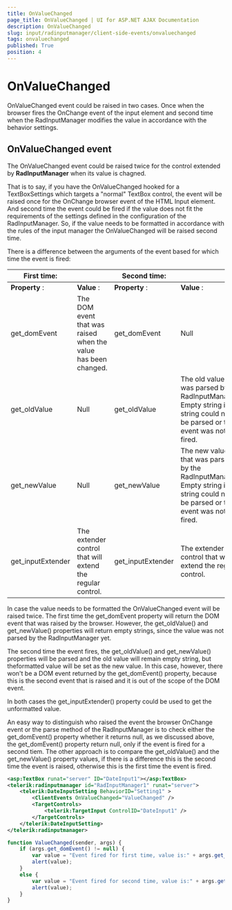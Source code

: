 ```yaml
---
title: OnValueChanged
page_title: OnValueChanged | UI for ASP.NET AJAX Documentation
description: OnValueChanged
slug: input/radinputmanager/client-side-events/onvaluechanged
tags: onvaluechanged
published: True
position: 4
---
```


# OnValueChanged



OnValueChanged event could be raised in two cases. Once when the browser fires the OnChange event of the input element and second time when the RadInputManager modifies the value in accordance with the behavior settings.

## OnValueChanged event

The OnValueChanged event could be raised twice for the control extended by **RadInputManager** when its value is chagned.

That is to say, if you have the OnValueChanged hooked for a TextBoxSettings which targets a "normal" TextBox control, the event will be raised once for the OnChange browser event of the HTML Input element. And second time the event could be fired if the value does not fit the requirements of the settings defined in the configuration of the RadInputManager. So, if the value needs to be formatted in accordance with the rules of the input manager the OnValueChanged will be raised second time.

There is a difference between the arguments of the event based for which time the event is fired:


| First time: |  | Second time: |  |
| ------ | ------ | ------ | ------ |
| **Property** :| **Value** :| **Property** :| **Value** :|
|get_domEvent|The DOM event that was raised when the value has been changed.|get_domEvent|Null|
|get_oldValue|Null|get_oldValue|The old value that was parsed by the RadInputManager. Empty string if the string could not be parsed or the event was not fired.|
|get_newValue|Null|get_newValue|The new value that was parsed by the RadInputManager. Empty string if the string could not be parsed or the event was not fired.|
|get_inputExtender|The extender control that will extend the regular control.|get_inputExtender|The extender control that will extend the regular control.|

In case the value needs to be formatted the OnValueChanged event will be raised twice. The first time the get_domEvent property will return the DOM event	that was raised by the browser. However, the get_oldValue() and get_newValue() properties will return empty strings, since the value was not parsed	by the RadInputManager yet.

The second time the event fires, the get_oldValue() and get_newValue() properties will be parsed and the old value will remain empty string, but theformatted value will be set as the new value. In this case, however, there won't be a DOM event returned by the get_domEvent() property, because this is the second	event that is raised and it is out of the scope of the DOM event.

In both cases the get_inputExtender() property could be used to get the unformatted value.

An easy way to distinguish who raised the event the browser OnChange event or the parse method of the RadInputManager is to check either the get_domEvent() property	whether it returns null, as we discussed above, the get_domEvent() property return null, only if the event is fired for a second tiem. The other approach is	to compare the get_oldValue() and the get_newValue() property values, if there is a difference this is the second time the event is raised, otherwise this	is the first time the event is fired.



````XML
<asp:TextBox runat="server" ID="DateInput1"></asp:TextBox>
<telerik:radinputmanager id="RadInputManager1" runat="server">
	<telerik:DateInputSetting BehaviorID="Setting1" >
		<ClientEvents OnValueChanged="ValueChanged" />
		<TargetControls>                   
			<telerik:TargetInput ControlID="DateInput1" />
		</TargetControls>                
	</telerik:DateInputSetting>
</telerik:radinputmanager>
````
````JavaScript
function ValueChanged(sender, args) {
	if (args.get_domEvent() != null) {
		var value = "Event fired for first time, value is:" + args.get_inputExtender().get_value();
		alert(value);
	}
	else {
		var value = "Event fired for second time, value is:" + args.get_newValue();
		alert(value);
	}
}
````

